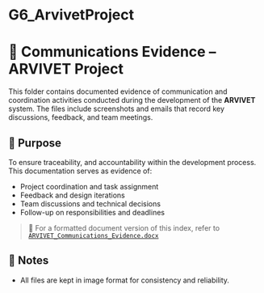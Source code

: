 # G6_ArvivetProject
# 📁 Communications Evidence – ARVIVET Project

This folder contains documented evidence of communication and coordination activities conducted during the development of the **ARVIVET** system. The files include screenshots and emails that record key discussions, feedback, and team meetings.

## 📌 Purpose

To ensure traceability, and accountability within the development process. This documentation serves as evidence of:

- Project coordination and task assignment
- Feedback and design iterations
- Team discussions and technical decisions
- Follow-up on responsibilities and deadlines


> 📎 For a formatted document version of this index, refer to [`ARVIVET_Communications_Evidence.docx`](./ARVIVET_Communications_Evidence.docx)


## 🧾 Notes

- All files are kept in image format for consistency and reliability.
